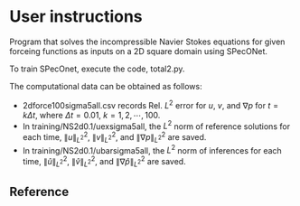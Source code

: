 # User instructions

Program that solves the incompressible Navier Stokes equations for given forceing functions as inputs on a 2D square domain using SPecONet.

To train SPecOnet, execute the code, total2.py.  


The computational data can be obtained as follows:
- 2dforce100sigma5all.csv records Rel. $L^2$ error for $u$, $v$, and $\nabla p$ for $t=k\Delta t$, where $\Delta t=0.01$, $k=1,2,\cdots, 100$.  
- In training/NS2d0.1/uexsigma5all, the $L^2$ norm of reference solutions for each time, $\|u\|_{L^2}^2$, $\|v\|_{L^2}^2$, and $\|\nabla p\|_{L^2}^2$ are saved. 
- In training/NS2d0.1/ubarsigma5all, the $L^2$ norm of inferences for each time, $\|\widehat{u}\|_{L^2}^2$, $\|\widehat{v}\|_{L^2}^2$, and $\|\nabla \widehat{p}\|_{L^2}^2$ are saved. 

  

## Reference
